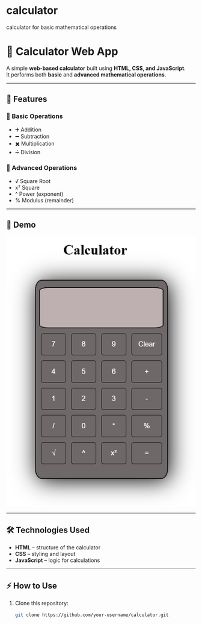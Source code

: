 # calculator
calculator for basic mathematical operations
# 🧮 Calculator Web App

A simple **web-based calculator** built using **HTML, CSS, and JavaScript**.  
It performs both **basic** and **advanced mathematical operations**.

---

## 🚀 Features
### 🔢 Basic Operations
- ➕ Addition  
- ➖ Subtraction  
- ✖️ Multiplication  
- ➗ Division  

### 🧮 Advanced Operations
- √ Square Root  
- x² Square  
- ^ Power (exponent)  
- % Modulus (remainder)  

---

## 📸 Demo
![Calculator Screenshot](screenshot.png)  

---

## 🛠️ Technologies Used
- **HTML** – structure of the calculator  
- **CSS** – styling and layout  
- **JavaScript** – logic for calculations  

---

## ⚡ How to Use
1. Clone this repository:
   ```bash
   git clone https://github.com/your-username/calculator.git

